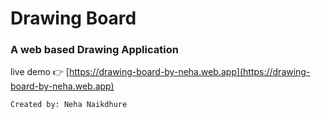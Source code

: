 # Drawing Board
### A web based Drawing Application

live demo 👉 [https://drawing-board-by-neha.web.app](https://drawing-board-by-neha.web.app)


```
Created by: Neha Naikdhure
```
